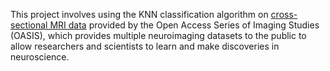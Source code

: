 This project involves using the KNN classification algorithm on [cross-sectional MRI data]([url](https://www.kaggle.com/datasets/jboysen/mri-and-alzheimers)) provided by the Open Access Series of Imaging Studies (OASIS), which provides multiple neuroimaging datasets to the public to allow researchers and scientists to learn and make discoveries in neuroscience. 
